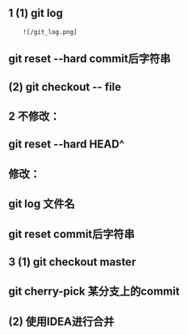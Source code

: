 ## 1 (1) git  log
        ![/git_log.png]
## git reset --hard commit后字符串
## (2) git checkout -- file
## 2 不修改：
##         git reset --hard HEAD^
##  修改：
##      git log 文件名
##      git reset commit后字符串
## 3 (1)  git checkout master
##        git cherry-pick 某分支上的commit
##    (2)  使用IDEA进行合并

